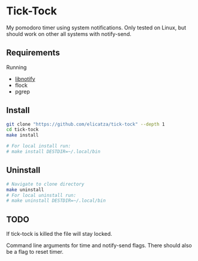 # Tick-Tock
My pomodoro timer using system notifications.
Only tested on Linux, but should work on other all systems with notify-send.

## Requirements
Running
- [libnotify](https://gitlab.gnome.org/GNOME/libnotify)
- flock
- pgrep

## Install
```bash
git clone "https://github.com/elicatza/tick-tock" --depth 1
cd tick-tock
make install

# For local install run:
# make install DESTDIR=~/.local/bin
```

## Uninstall
```bash
# Navigate to clone directory
make uninstall
# For local uninstall run:
# make uninstall DESTDIR=~/.local/bin
```

## TODO
If tick-tock is killed the file will stay locked.

Command line arguments for time and notify-send flags.
There should also be a flag to reset timer.
